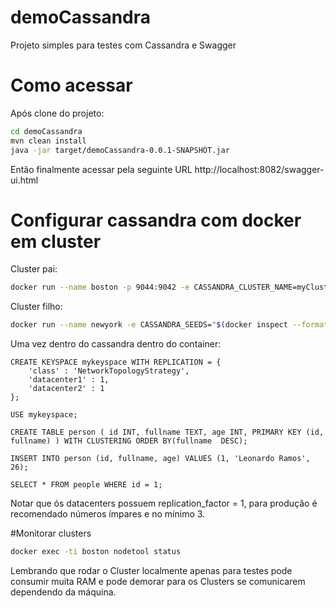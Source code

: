 # demoCassandra
Projeto simples para testes com Cassandra e Swagger

# Como acessar

Após clone do projeto:

```sh
cd demoCassandra
mvn clean install
java -jar target/demoCassandra-0.0.1-SNAPSHOT.jar
```
Então finalmente acessar pela seguinte URL
http://localhost:8082/swagger-ui.html

# Configurar cassandra com docker em cluster

Cluster pai:

```sh
docker run --name boston -p 9044:9042 -e CASSANDRA_CLUSTER_NAME=myCluster -e CASSANDRA_ENDPOINT_SNITCH=GossipingPropertyFileSnitch -e CASSANDRA_DC=datacenter1 -d cassandra
```

Cluster filho:

```sh
docker run --name newyork -e CASSANDRA_SEEDS="$(docker inspect --format='{{ .NetworkSettings.IPAddress }}' boston)" -e CASSANDRA_CLUSTER_NAME=myCluster -e CASSANDRA_ENDPOINT_SNITCH=GossipingPropertyFileSnitch -e CASSANDRA_DC=datacenter2 -d cassandra
```
Uma vez dentro do cassandra dentro do container:

```CQL
CREATE KEYSPACE mykeyspace WITH REPLICATION = {
	'class' : 'NetworkTopologyStrategy',
	'datacenter1' : 1,
	'datacenter2' : 1
};

USE mykeyspace;

CREATE TABLE person ( id INT, fullname TEXT, age INT, PRIMARY KEY (id, fullname) ) WITH CLUSTERING ORDER BY(fullname  DESC); 

INSERT INTO person (id, fullname, age) VALUES (1, 'Leonardo Ramos', 26);

SELECT * FROM people WHERE id = 1;
```

Notar que ós datacenters possuem replication_factor = 1, para produção é recomendado números ímpares e no mínimo 3.

#Monitorar clusters

```sh
docker exec -ti boston nodetool status
```

Lembrando que rodar o Cluster localmente apenas para testes pode consumir muita RAM e pode demorar para os Clusters se comunicarem dependendo da máquina.
